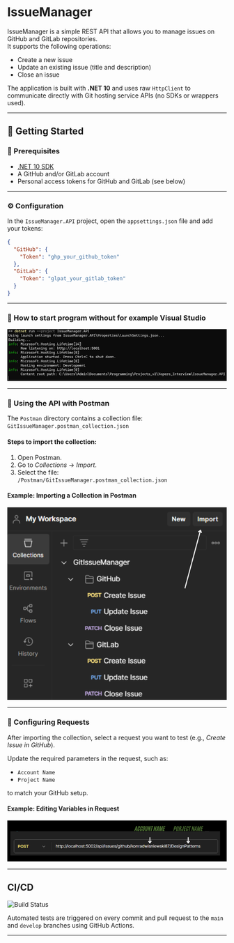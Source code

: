 # IssueManager

IssueManager is a simple REST API that allows you to manage issues on GitHub and GitLab repositories.  
It supports the following operations:

- Create a new issue
- Update an existing issue (title and description)
- Close an issue

The application is built with **.NET 10** and uses raw `HttpClient` to communicate directly with Git hosting service APIs (no SDKs or wrappers used).

---

## 🚀 Getting Started

### 🔧 Prerequisites

- [.NET 10 SDK](https://dotnet.microsoft.com/en-us/download/dotnet/10.0)
- A GitHub and/or GitLab account
- Personal access tokens for GitHub and GitLab (see below)

---

### ⚙️ Configuration

In the `IssueManager.API` project, open the `appsettings.json` file and add your tokens:

```json
{
  "GitHub": {
    "Token": "ghp_your_github_token"
  },
  "GitLab": {
    "Token": "glpat_your_gitlab_token"
  }
}
```

---

### 🔧 How to start program without for example Visual Studio

![Running .NET](./README_pictures/dotnetRun.png)

---

### 🚀 Using the API with Postman

The `Postman` directory contains a collection file:  
`GitIssueManager.postman_collection.json`  

#### Steps to import the collection:

1. Open Postman.
2. Go to *Collections* → *Import*.
3. Select the file:  
   `/Postman/GitIssueManager.postman_collection.json`

#### Example: Importing a Collection in Postman  
![Postman import collection](./README_pictures/Import_Collection.png)

---

### 🔧 Configuring Requests

After importing the collection, select a request you want to test (e.g., *Create Issue in GitHub*).

Update the required parameters in the request, such as:
- `Account Name`
- `Project Name`

to match your GitHub setup.

#### Example: Editing Variables in Request  
![Modify account name and project name](./README_pictures/PartsOfLink.png)

---

## CI/CD

![Build Status](https://github.com/konradwisniewski87/GitIssueManager/actions/workflows/test.yml/badge.svg)


Automated tests are triggered on every commit and pull request to the `main` and `develop` branches using GitHub Actions.

---
